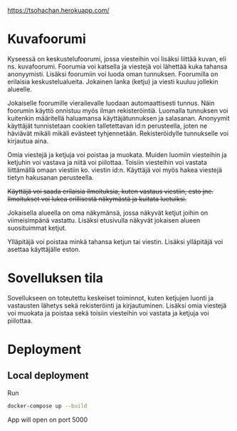 https://tsohachan.herokuapp.com/

# Kuvafoorumi

Kyseessä on keskustelufoorumi, jossa viesteihin voi lisäksi liittää kuvan, eli ns. kuvafoorumi. Foorumia voi katsella ja viestejä voi lähettää kuka tahansa anonyymisti. Lisäksi foorumiin voi luoda oman tunnuksen. Foorumilla on erilaisia keskustelualueita. Jokainen lanka (ketju) ja viesti kuuluu jollekin alueelle.

Jokaiselle foorumille vierailevalle luodaan automaattisesti tunnus. Näin foorumin käyttö onnistuu myös ilman rekisteröintiä. Luomalla tunnuksen voi kuitenkin määritellä haluamansa käyttäjätunnuksen ja salasanan. Anonyymit käyttäjät tunnistetaan cookien talletettavan id:n perusteella, joten ne häviävät mikäli mikäli evästeet tyhjennetään. Rekisteröidylle tunnukselle voi kirjautua aina.

Omia viestejä ja ketjuja voi poistaa ja muokata. Muiden luomiin viesteihin ja ketjuhin voi vastava ja niitä voi piilottaa. Toisiin viesteihin voi vastata liittämällä omaan viestiin ko. viestin id:n. Käyttäjä voi myös hakea viestejä tietyn hakusanan perusteella.

~~Käyttäjä voi saada erilaisia ilmoituksia, kuten vastaus viestiin, esto jne. Ilmoitukset voi lukea erillisestä näkymästä ja kuitata luetuiksi.~~

Jokaisella alueella on oma näkymänsä, jossa näkyvät ketjut joihin on viimeisimpänä vastattu. Lisäksi etusivulla näkyvät jokaisen alueen suosituimmat ketjut.

Ylläpitäjä voi poistaa minkä tahansa ketjun tai viestin. Lisäksi ylläpitäjä voi asettaa käyttäjälle eston.

# Sovelluksen tila

Sovellukseen on toteutettu keskeiset toiminnot, kuten ketjujen luonti ja vastausten lähetys sekä rekisteröinti ja kirjautuminen.
Lisäksi omia viestejä voi muokata ja poistaa sekä toisiin viesteihin voi vastata ja ketjuja voi piilottaa.

# Deployment

## Local deployment

Run

```sh
docker-compose up --build
```

App will open on port 5000

